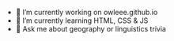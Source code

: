 - 🔭 I’m currently working on owleee.github.io
- 🌱 I’m currently learning HTML, CSS & JS
- 💬 Ask me about geography or linguistics trivia

